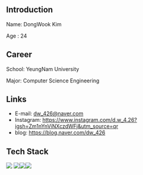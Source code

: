 ## Introduction 
Name: DongWook Kim

Age : 24

## Career
School: YeungNam University

Major: Computer Science Engineering

## Links
- E-mail: dw_426@naver.com
- Instagram: https://www.instagram.com/d.w_4.26?igsh=Zm1nYnViNXczdWFj&utm_source=qr
- blog: https://blog.naver.com/dw_426

## Tech Stack

<img src="https://img.shields.io/badge/Python-3776AB?style=for-the-badge&logo=Python&logoColor=white"> <img src="https://img.shields.io/badge/c++-00599C?style=for-the-badge&logo=c%2B%2B&logoColor=white"><img src="https://img.shields.io/badge/github-181717?style=for-the-badge&logo=github&logoColor=white"><img src="https://img.shields.io/badge/C-A8B9CC?style=for-the-badge&logo=C&logoColor=white"> 
